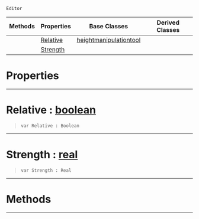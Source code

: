  `Editor`

|Methods|Properties|Base Classes|Derived Classes|
|---|---|---|---|
| |[Relative](raiselowertool.md#relative-zilch-engine-doc)|[heightmanipulationtool](heightmanipulationtool.md)| |
| |[Strength](raiselowertool.md#strength-zilch-engine-doc)| | |


 #  Properties


---  
 #  Relative : [boolean](../nada_base_types/boolean.md)

> 
> ```TS:Nada
> var Relative : Boolean


---  
 #  Strength : [real](../nada_base_types/real.md)

> 
> ```TS:Nada
> var Strength : Real


---  
 #  Methods


---  
 

 